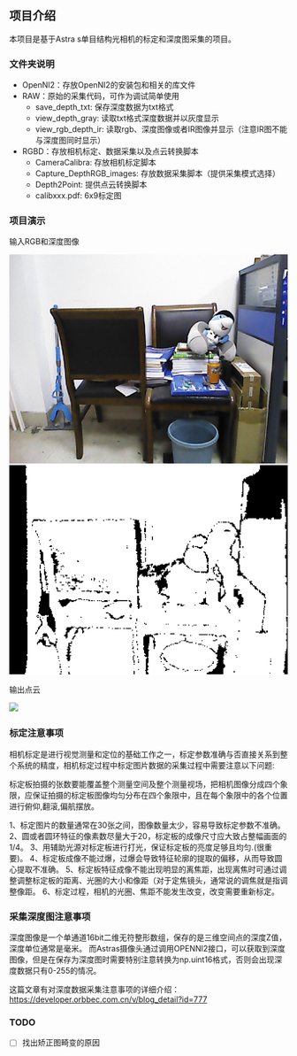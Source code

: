 ## 项目介绍
本项目是基于Astra s单目结构光相机的标定和深度图采集的项目。

### 文件夹说明

- OpenNI2：存放OpenNI2的安装包和相关的库文件
- RAW：原始的采集代码，可作为调试简单使用
  - save_depth_txt: 保存深度数据为txt格式
  - view_depth_gray: 读取txt格式深度数据并以灰度显示
  - view_rgb_depth_ir: 读取rgb、深度图像或者IR图像并显示（注意IR图不能与深度图同时显示）
- RGBD：存放相机标定、数据采集以及点云转换脚本
  - CameraCalibra: 存放相机标定脚本
  - Capture_DepthRGB_images: 存放数据采集脚本（提供采集模式选择）
  - Depth2Point: 提供点云转换脚本
  - calibxxx.pdf: 6x9标定图

### 项目演示

输入RGB和深度图像

![](./imgs/Color.png)![](./imgs/Depth.png)

输出点云

![](./imgs/test.gif)

### 标定注意事项

相机标定是进行视觉测量和定位的基础工作之一，标定参数准确与否直接关系到整个系统的精度，相机标定过程中标定图片数据的采集过程中需要注意以下问题:

标定板拍摄的张数要能覆盖整个测量空间及整个测量视场，把相机图像分成四个象限，应保证拍摄的标定板图像均匀分布在四个象限中，且在每个象限中的各个位置进行俯仰,翻滚,偏航摆放。

1、标定图片的数量通常在30张之间，图像数量太少，容易导致标定参数不准确。
2、圆或者圆环特征的像素数尽量大于20，标定板的成像尺寸应大致占整幅画面的1/4。
3、用辅助光源对标定板进行打光，保证标定板的亮度足够且均匀.(很重要)。
4、标定板成像不能过爆，过爆会导致特征轮廓的提取的偏移，从而导致圆心提取不准确。
5、标定板特征成像不能出现明显的离焦距，出现离焦时可通过调整调整标定板的距离、光圈的大小和像距（对于定焦镜头，通常说的调焦就是指调整像距。
6、标定过程，相机的光圈、焦距不能发生改变，改变需要重新标定。

### 采集深度图注意事项

深度图像是一个单通道16bit二维无符整形数组，保存的是三维空间点的深度Z值，深度单位通常是毫米。
而Astras摄像头通过调用OPENNI2接口，可以获取到深度图像，但是在保存为深度图时需要特别注意转换为np.uint16格式，否则会出现深度数据只有0-255的情况。

这篇文章有对深度数据采集注意事项的详细介绍：https://developer.orbbec.com.cn/v/blog_detail?id=777

### TODO

- [ ] 找出矫正图畸变的原因
